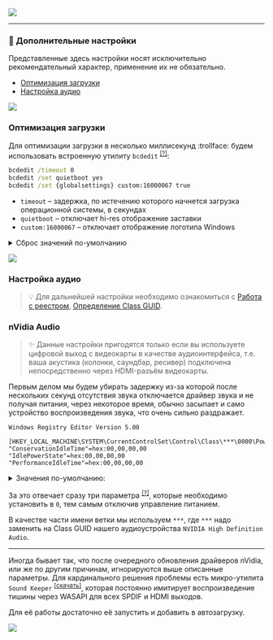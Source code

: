 [![](https://github.com/denis-g/windows10-latency-optimization/blob/master/images/header_small.png)](https://github.com/denis-g/windows10-latency-optimization#содержание)

---

### :dart: Дополнительные настройки

Представленные здесь настройки носят исключительно рекомендательный характер, применение их не обязательно.

- [Оптимизация загрузки](https://github.com/denis-g/windows10-latency-optimization/blob/master/_content/additional.md#оптимизация-загрузки)
- [Настройка аудио](https://github.com/denis-g/windows10-latency-optimization/blob/master/_content/additional.md#настройка-аудио)

![](https://github.com/denis-g/windows10-latency-optimization/blob/master/images/hr.png)

### Оптимизация загрузки

Для оптимизации загрузки в несколько миллисекунд :trollface: будем использовать встроенную утилиту `bcdedit` <sup>[[?]](https://docs.microsoft.com/en-us/windows-hardware/drivers/devtest/bcdedit--set)</sup>:

```cmd
bcdedit /timeout 0
bcdedit /set quietboot yes
bcdedit /set {globalsettings} custom:16000067 true
```

- `timeout` – задержка, по истечению которого начнется загрузка операционной системы, в секундах
- `quietboot` – отключает hi-res отображение заставки
- `custom:16000067` – отключает отображение логотипа Windows

<details>
<summary>Сброс значений по-умолчанию</summary>

```cmd
bcdedit /timeout 3 > nul
bcdedit /deletevalue quietboot > nul
bcdedit /deletevalue {globalsettings} custom:16000067 > nul
```

</details>

![](https://github.com/denis-g/windows10-latency-optimization/blob/master/images/hr.png)

### Настройка аудио

> :bulb: Для дальнейшей настройки необходимо ознакомиться c
[Работа с реестром](https://github.com/denis-g/windows10-latency-optimization/blob/master/_content/_howto-regedit.md),
[Определение Class GUID](https://github.com/denis-g/windows10-latency-optimization/blob/master/_content/_detect-class-guid.md).

### nVidia Audio

> :sparkles: Данные настройки пригодятся только если вы используете цифровой выход с видеокарты в качестве аудиоинтерфейса, т.е. ваша акустика (колонки, саундбар, ресивер) подключена непосредственно через HDMI-разъём видеокарты.

Первым делом мы будем убирать задержку из-за которой после нескольких секунд отсутствия звука отключается драйвер звука и не получая питания, через некоторое время, обычно засыпает и само устройство воспроизведения звука, что очень сильно раздражает.

```reg
Windows Registry Editor Version 5.00

[HKEY_LOCAL_MACHINE\SYSTEM\CurrentControlSet\Control\Class\***\0000\PowerSettings]
"ConservationIdleTime"=hex:00,00,00,00
"IdlePowerState"=hex:00,00,00,00
"PerformanceIdleTime"=hex:00,00,00,00
```

<details><summary>Значения по-умолчанию:</summary>

```reg
Windows Registry Editor Version 5.00

[HKEY_LOCAL_MACHINE\SYSTEM\CurrentControlSet\Control\Class\***\0000\PowerSettings]
"ConservationIdleTime"=hex:04,00,00,00
"IdlePowerState"=hex:03,00,00,00
"PerformanceIdleTime"=hex:04,00,00,00
```

</details>

За это отвечает сразу три параметра <sup>[[?]](https://docs.microsoft.com/en-us/windows-hardware/drivers/audio/audio-device-class-inactivity-timer-implementation)</sup>, которые необходимо установить в `0`, тем самым отключив управление питанием.

В качестве части имени ветки мы используем `***`, где `***` надо заменить на Class GUID нашего аудиоустройства `NVIDIA High Definition Audio`.

---

Иногда бывает так, что после очередного обновления драйверов nVidia, или же по другим причинам, игнорируются выше описанные параметры. Для кардинального решения проблемы есть микро-утилита `Sound Keeper` <sup>[[скачать]](https://github.com/denis-g/windows10-latency-optimization/blob/master/_content/links.md#утилиты-используемые-в-гайде)</sup>, которая постоянно имитирует воспроизведение тишины через WASAPI для всех SPDIF и HDMI выходов.

Для её работы достаточно её запустить и добавить в автозагрузку.

![](https://github.com/denis-g/windows10-latency-optimization/blob/master/images/reboot.png)

